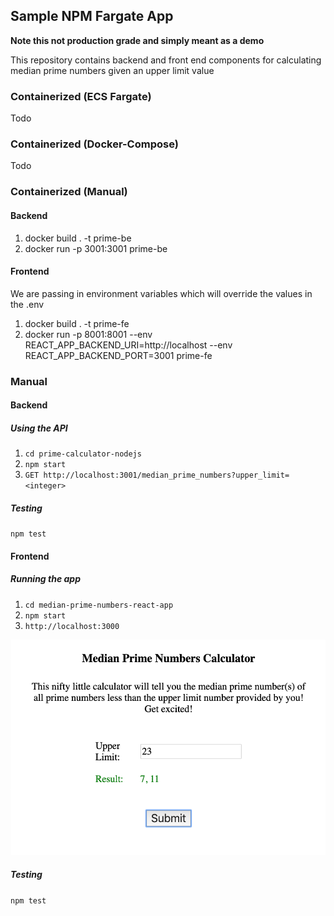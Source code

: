 ## Sample NPM Fargate App
**Note this not production grade and simply meant as a demo**

This repository contains backend and front end components for calculating median prime numbers given an upper limit value

### Containerized (ECS Fargate)
Todo

### Containerized (Docker-Compose)
Todo

### Containerized (Manual)

#### Backend
1. docker build . -t prime-be
2. docker run -p 3001:3001 prime-be

#### Frontend
We are passing in environment variables which will override the values in the .env

1. docker build . -t prime-fe
2. docker run -p 8001:8001 --env REACT_APP_BACKEND_URI=http://localhost --env REACT_APP_BACKEND_PORT=3001 prime-fe

### Manual

#### Backend

##### Using the API
1. `cd prime-calculator-nodejs`
2. `npm start`
3. `GET http://localhost:3001/median_prime_numbers?upper_limit=<integer>`

##### Testing
`npm test`

#### Frontend

##### Running the app
1. `cd median-prime-numbers-react-app`
2. `npm start`
3. `http://localhost:3000`
<img src="Screenshot_app.png" width="515" height="345"/>

##### Testing
`npm test`